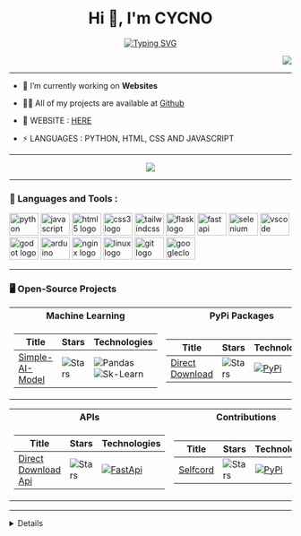 <h1 align="center">Hi 👋, I'm CYCNO</h1>
<p align="center">
<a href="https://github.com/CYCNO">
    <img src="https://readme-typing-svg.demolab.com/?font=Poppins&size=18&color=0F81FFFF&center=true&duration=2000&pause=100&multiline=false&width=500&height=40&lines=CYCNO;Student+%7C+Website+Developer+%7C+;AI+%7C+Automation+%7C+APIs" alt="Typing SVG" />
</a></p>

<p align="right"> <img src="https://img.etimg.com/thumb/msid-84146056,width-1070,height-580,imgsize-638053/photo.jpg"> </p>

<hr>

- 🌱 I’m currently working on **Websites**

- 👨‍💻 All of my projects are available at [Github](https://github.com/CYCNO)

- 💬 WEBSITE : [HERE](https://cycno.is-a.dev)

- ⚡ LANGUAGES : PYTHON, HTML, CSS AND JAVASCRIPT

<hr>
<p align="center">
<a href="mailto:itest7416@gmail.com">
    <img src="https://img.shields.io/badge/Send-Email-red?style=for-the-badge&logo=gmail&logoColor=white">
</a></p>
<hr>

### 🎯 Languages and Tools : 

<div align="left">
  <a href="https://www.python.org/"><img src="https://cdn.jsdelivr.net/gh/devicons/devicon/icons/python/python-original.svg" height="40" width="52" alt="python logo" /></a>
  <a href="https://www.javascript.com/"><img src="https://cdn.jsdelivr.net/gh/devicons/devicon/icons/javascript/javascript-original.svg" height="40" width="52" alt="javascript logo" /></a>
  <a href="https://html.com/"><img src="https://cdn.jsdelivr.net/gh/devicons/devicon/icons/html5/html5-original.svg" height="40" width="52" alt="html5 logo" /></a>
  <a href="https://www.w3.org/Style/CSS/Overview.en.html"><img src="https://cdn.jsdelivr.net/gh/devicons/devicon/icons/css3/css3-original.svg" height="40" width="52" alt="css3 logo" /></a>
  <a href="https://tailwindcss.com/"><img src="https://cdn.jsdelivr.net/gh/devicons/devicon/icons/tailwindcss/tailwindcss-plain.svg" height="40" width="52" alt="tailwindcss logo" /></a>
  <a href="https://flask.palletsprojects.com/"><img src="https://cdn.jsdelivr.net/gh/devicons/devicon/icons/flask/flask-original.svg" height="40" width="52" alt="flask logo" /></a>
  <a href="https://fastapi.tiangolo.com/"><img src="https://cdn.jsdelivr.net/gh/devicons/devicon/icons/fastapi/fastapi-original.svg" height="40" width="52" alt="fastapi logo" /></a>
  <a href="https://www.selenium.dev/"><img src="https://cdn.jsdelivr.net/gh/devicons/devicon/icons/selenium/selenium-original.svg" height="40" width="52" alt="selenium logo" /></a>
  <a href="https://code.visualstudio.com/"><img src="https://cdn.jsdelivr.net/gh/devicons/devicon/icons/vscode/vscode-original.svg" height="40" width="52" alt="vscode logo" /></a>
  <a href="https://godotengine.org/"><img src="https://cdn.jsdelivr.net/gh/devicons/devicon/icons/godot/godot-original.svg" height="40" width="52" alt="godot logo" /></a>
  <a href="https://www.arduino.cc/"><img src="https://cdn.jsdelivr.net/gh/devicons/devicon/icons/arduino/arduino-original.svg" height="40" width="52" alt="arduino logo" /></a>
  <a href="https://www.nginx.com/"><img src="https://cdn.jsdelivr.net/gh/devicons/devicon/icons/nginx/nginx-original.svg" height="40" width="52" alt="nginx logo" /></a>
  <a href="https://www.linux.org/"><img src="https://cdn.jsdelivr.net/gh/devicons/devicon/icons/linux/linux-original.svg" height="40" width="52" alt="linux logo" /></a>
  <a href="https://git-scm.com/"><img src="https://cdn.jsdelivr.net/gh/devicons/devicon/icons/git/git-original.svg" height="40" width="52" alt="git logo"  /><a/>
  <a href="https://console.cloud.google.com/"><img src="https://cdn.jsdelivr.net/gh/devicons/devicon/icons/googlecloud/googlecloud-original.svg" height="40" width="52" alt="googlecloud logo"  /><a/>
</div>

---
      
### 🖥️ Open-Source Projects
<table>
<tr><th>Machine Learning </th><th>PyPi Packages</th></tr>
<tr><td>

|Title | Stars | Technologies|
|--|--|--|
| [Simple-AI-Model](https://github.com/CYCNO/Simple-AI-Model) | <img alt="Stars" src="https://img.shields.io/github/stars/CYCNO/Simple-AI-Model?style=flat-square&labelColor=black"/> | ![Pandas](https://img.shields.io/badge/Pandas-black?style=flat-square&logo=pandas) ![Sk-Learn](https://img.shields.io/badge/Scikit%20Learn-black?style=flat-square&logo=scikitlearn)|

</td><td>

|Title | Stars | Technologies|
|--|--|--|
| [Direct Download](https://github.com/CYCNO/DirectDownload) | <img alt="Stars" src="https://img.shields.io/github/stars/CYCNO/DirectDownload?style=flat-square&labelColor=black"/> | [![PyPi](https://img.shields.io/badge/PyPi-black?style=flat-square&logo=pypi)](https://pypi.org/project/Direct-Download/)<br> 
</td></tr> </table>

<table>
<tr><th>APIs </th><th>Contributions</th></tr>
<tr><td>

|Title | Stars | Technologies|
|--|--|--|
| [Direct Download Api](https://github.com/CYCNO/Direct-Download-API) | <img alt="Stars" src="https://img.shields.io/github/stars/CYCNO/Direct-Download-API?style=flat-square&labelColor=black"/> |[![FastApi](https://img.shields.io/badge/FastApi-black?style=flat-square&logo=fastapi)](https://ddl-api.cycno.repl.co/)<br> 

</td><td>

|Title | Stars | Technologies|
|--|--|--|
| [Selfcord](https://github.com/Shell1010/Selfcord) | <img alt="Stars" src="https://img.shields.io/github/stars/Shell1010/Selfcord?style=flat-square&labelColor=black"/> | [![PyPi](https://img.shields.io/badge/PyPi-black?style=flat-square&logo=pypi)](https://pypi.org/project/selfcord/) <br>

</td></tr> </table>
<hr>
<details>
  <summary>:zap: GitHub Stats</summary>
</br>
<a href="https://github.com/CYCNO">
<img align="center" alt="CYCNO's GitHub Stats" src="https://github-stats-alpha.vercel.app/api?username=CYCNO&cc=22272e&tc=37BCF6&ic=fff&bc=0000"/>
</br>
</br>
<img align="center" src="https://github-readme-streak-stats.herokuapp.com/?user=CYCNO&show_icons=true&theme=tokyonight&layout=compact" alt="CYCNO" />
</br>
</br>
<img align="center" src="http://github-profile-summary-cards.vercel.app/api/cards/repos-per-language?username=CYCNO&theme=dracula" alt="CYCNO" />
</a>
</details>
